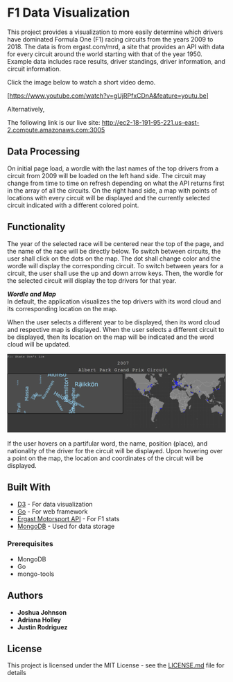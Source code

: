# F1 Data Visualization
This project provides a visualization to more easily determine which drivers have dominated Formula One (F1) racing circuits from the years 2009 to 2018. The data is from ergast.com/mrd, a site that provides an API with data for every circuit around the world starting with that of the year 1950. Example data includes race results, driver standings, driver information, and circuit information.


Click the image below to watch a short video demo.

[https://www.youtube.com/watch?v=gUjRPfxCDnA&feature=youtu.be]

Alternatively,


The following link is our live site:
http://ec2-18-191-95-221.us-east-2.compute.amazonaws.com:3005


## Data Processing
<!--The application uses # of datasets. From XYZ. -->
On initial page load, a wordle with the last names of the top drivers from a circuit from 2009 will be loaded on the left hand side. The circuit may change from time to time on refresh depending on what the API returns first in the array of all the circuits. On the right hand side, a map with points of locations with every circuit will be displayed and the currently selected circuit indicated with a different colored point.

<!--
[it converts the rawdata into the format of key value pairs where key is the term and values contains the properties of category, total frequency and monthly wise object.]
^^^ Replace that with how we convert the csv into like an array or json or aws stuff?

[each monthly wise object contains the blog numbers in which the term occurred and monthly frequency]
^^^replace that

Image of code array

The size of the word in the wordle
The application of calculating the frequency of related words by [this might not be necessary]
-->


## Functionality
The year of the selected race will be centered near the top of the page, and the name of the race will be directly below. To switch between circuits, the user shall click on the dots on the map. The dot shall change color and the wordle will display the corresponding circuit. To switch between years for a circuit, the user shall use the up and down arrow keys. Then, the wordle for the selected circuit will display the top drivers for that year.


***Wordle and Map*** <br />
In default, the application visualizes the top drivers with its word cloud and its corresponding location on the map.

When the user selects a different year to be displayed, then its word cloud and respective map is displayed. When the user selects a different circuit to be displayed, then its location on the map will be indicated and the word cloud will be updated.
<!--When the user hovers on a particular word, {does it do anything on the map?-->

![Alt text](https://github.com/joshuaj1397/f1-data-visualization/blob/master/F1preview.PNG)

If the user hovers on a partifular word, the name, position (place), and nationality of the driver for the circuit will be displayed. Upon hovering over a point on the map, the location and coordinates of the circuit will be displayed. 

<!--
***Interesting Findings***

**Summary of Hamilton**
Hamilton consistently ...
[image]

**Summary of Haas**
Haas used to be...
[image]
-->

## Built With

* [D3](https://d3js.org/) - For data visualization
* [Go](https://golang.org/) - For web framework
* [Ergast Motorsport API](http://ergast.com/mrd/) - For F1 stats
* [MongoDB](https://www.mongodb.com/) - Used for data storage

### Prerequisites
- MongoDB
- Go
- mongo-tools

## Authors

* **Joshua Johnson**
* **Adriana Holley**
* **Justin Rodriguez**

## License

This project is licensed under the MIT License - see the [LICENSE.md](LICENSE.md) file for details
